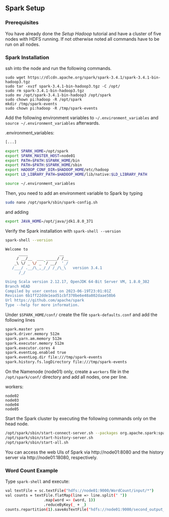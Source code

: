 ## Spark Setup

### Prerequisites

You have already done the *Setup Hadoop* tutorial and have a cluster of five nodes with HDFS running. If not otherwise noted all commands have to be run on all nodes.

### Spark Installation
ssh into the node and run the following commands.

```
sudo wget https://dlcdn.apache.org/spark/spark-3.4.1/spark-3.4.1-bin-hadoop3.tgz
sudo tar -xvzf spark-3.4.1-bin-hadoop3.tgz -C /opt/
sudo rm spark-3.4.1-bin-hadoop3.tgz
sudo mv /opt/spark-3.4.1-bin-hadoop3 /opt/spark
sudo chown pi:hadoop -R /opt/spark
mkdir /tmp/spark-events
sudo chown pi:hadoop -R /tmp/spark-events
```

Add the following environment variables to `~/.environment_variables` and `source ~/.environment_variables` afterwards.

.environment_variables:

```bash
[...]

export SPARK_HOME=/opt/spark
export SPARK_MASTER_HOST=node01
export PATH=$PATH:$SPARK_HOME/bin
export PATH=$PATH:$SPARK_HOME/sbin
export HADOOP_CONF_DIR=$HADOOP_HOME/etc/hadoop
export LD_LIBRARY_PATH=$HADOOP_HOME/lib/native:$LD_LIBRARY_PATH
```

```bash
source ~/.environment_variables
```

Then, you need to add an environment variable to Spark by typing

```bash
sudo nano /opt/spark/sbin/spark-config.sh
```

and adding

```bash
export JAVA_HOME=/opt/java/jdk1.8.0_371
```

Verify the Spark installation with `spark-shell --version`

```bash
spark-shell --version

Welcome to
      ____              __
     / __/__  ___ _____/ /__
    _\ \/ _ \/ _ `/ __/  '_/
   /___/ .__/\_,_/_/ /_/\_\   version 3.4.1
      /_/

Using Scala version 2.12.17, OpenJDK 64-Bit Server VM, 1.8.0_382
Branch HEAD
Compiled by user centos on 2023-06-19T23:01:01Z
Revision 6b1ff22dde1ead51cbf370be6e48a802daae58b6
Url https://github.com/apache/spark
Type --help for more information.
```

Under `$SPARK_HOME/conf/` create the file `spark-defaults.conf` and add the following lines

```bash
spark.master yarn
spark.driver.memory 512m
spark.yarn.am.memory 512m
spark.executor.memory 512m
spark.executor.cores 4
spark.eventLog.enabled true
spark.eventLog.dir file:///tmp/spark-events
spark.history.fs.logDirectory file:///tmp/spark-events
```

On the Namenode (node01) only, create a `workers` file in the `/opt/spark/conf/` directory and add all nodes, one per line.

workers:

```
node02
node03
node04
node05
```

Start the Spark cluster by executing the following commands only on the head node.

```bash
/opt/spark/sbin/start-connect-server.sh --packages org.apache.spark:spark-connect_2.12:3.4.1
/opt/spark/sbin/start-history-server.sh
/opt/spark/sbin/start-all.sh
```

You can access the web UIs of Spark via http://node01:8080 and the history server via http://node01:18080, respectively.

### Word Count Example

Type `spark-shell` and execute:

```bash
val textFile = sc.textFile("hdfs://node01:9000/WordCount/input/*")
val counts = textFile.flatMap(line => line.split(" "))
                 .map(word => (word, 1))
                 .reduceByKey(_ + _)
counts.repartition(1).saveAsTextFile("hdfs://node01:9000/second_output_spark")
```
